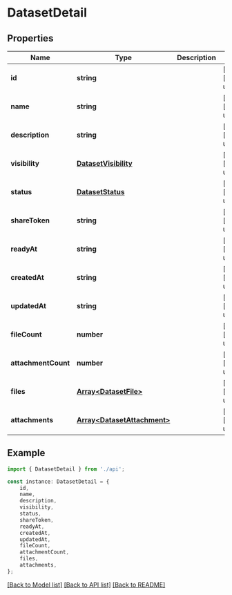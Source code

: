# DatasetDetail


## Properties

Name | Type | Description | Notes
------------ | ------------- | ------------- | -------------
**id** | **string** |  | [optional] [default to undefined]
**name** | **string** |  | [optional] [default to undefined]
**description** | **string** |  | [optional] [default to undefined]
**visibility** | [**DatasetVisibility**](DatasetVisibility.md) |  | [optional] [default to undefined]
**status** | [**DatasetStatus**](DatasetStatus.md) |  | [optional] [default to undefined]
**shareToken** | **string** |  | [optional] [default to undefined]
**readyAt** | **string** |  | [optional] [default to undefined]
**createdAt** | **string** |  | [optional] [default to undefined]
**updatedAt** | **string** |  | [optional] [default to undefined]
**fileCount** | **number** |  | [optional] [default to undefined]
**attachmentCount** | **number** |  | [optional] [default to undefined]
**files** | [**Array&lt;DatasetFile&gt;**](DatasetFile.md) |  | [optional] [default to undefined]
**attachments** | [**Array&lt;DatasetAttachment&gt;**](DatasetAttachment.md) |  | [optional] [default to undefined]

## Example

```typescript
import { DatasetDetail } from './api';

const instance: DatasetDetail = {
    id,
    name,
    description,
    visibility,
    status,
    shareToken,
    readyAt,
    createdAt,
    updatedAt,
    fileCount,
    attachmentCount,
    files,
    attachments,
};
```

[[Back to Model list]](../README.md#documentation-for-models) [[Back to API list]](../README.md#documentation-for-api-endpoints) [[Back to README]](../README.md)
